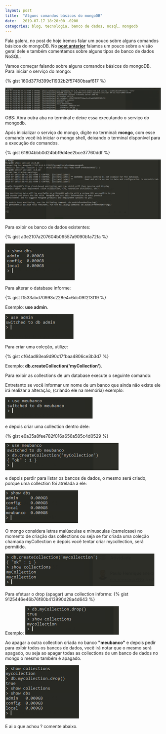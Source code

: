 ```yaml
---
layout: post
title:  "Alguns comandos básicos do mongoDB"
date:   2019-07-17 18:28:00 -0200
categories: blog, tecnologia, banco de dados, nosql, mongodb
---
```



Fala galera, no post de hoje iremos falar um pouco sobre alguns comandos básicos do mongoDB. No **<a href="http://paulodutrainfo.com.br/mongodb-visao-geral" target="__blank">post anterior</a>** falamos um pouco sobre a visão geral dele e também comentamos sobre alguns tipos de 
banco de dados NoSQL.

Vamos começar falando sobre alguns comandos básicos do mongoDB. Para iniciar o serviço do mongo: 

{% gist 160d377d399c11932b2f57480baaf617 %}

![1-inicializando-o-servico-mongod.PNG](/assets/img/posts/alguns-comandos-basicos-mongodb/1-inicializando-o-servico-mongod.PNG) 

OBS: Abra outra aba no terminal e deixe essa executando o serviço do mongodb.

Após inicializar o serviço do mongo, digite no terminal: **mongo**, com esse comando você irá iniciar o mongo shell, deixando o terminal disponível para a execução de comandos.

{% gist 61804bbb0d24bbf9d4ee2bce37760ddf %}

![2-inicializando-o-mongo-shell.PNG](/assets/img/posts/alguns-comandos-basicos-mongodb/2-inicializando-o-mongo-shell.PNG) 

Para exibir os banco de dados existentes:

{% gist a3e2107a207604b09557a9090b1a72fa %}

![3-exibindo-os-databases.PNG](/assets/img/posts/alguns-comandos-basicos-mongodb/3-exibindo-os-databases.PNG) 

Para alterar o database informe: 

{% gist ff533abd70993c228e4c6dc09f2f3f19 %}

Exemplo: **use admin**.

![4-alterando-o-database.PNG](/assets/img/posts/alguns-comandos-basicos-mongodb/4-alterando-o-database.PNG) 

Para criar uma coleção, utilize:

{% gist cf64ad93ea9d90c17fbaa4806ce3b3d7 %}

Exemplo: **db.createCollection('myCollection')**.

Para exibir as collections de um database execute o seguinte comando: 



Entretanto se você informar um nome de um banco que ainda não existe ele irá realizar a alteração, (criando ele na memória) exemplo:

![5-criando-database-apenas-na-memoria.PNG](/assets/img/posts/alguns-comandos-basicos-mongodb/5-criando-database-apenas-na-memoria.PNG) 

e depois criar uma collection dentro dele: 

{% gist e6a35a8fee782f016a656a585c4d0529 %}

![6-criando-collection-em-database-criado-na-memoria.PNG](/assets/img/posts/alguns-comandos-basicos-mongodb/6-criando-collection-em-database-criado-na-memoria.PNG) 

e depois perdir para listar os bancos de dados, o mesmo será criado, porque uma collection foi atrelada a ele:

![7-exibindo-dbs-depois-de-criar-collection-para-db-em-memoria.PNG](/assets/img/posts/alguns-comandos-basicos-mongodb/7-exibindo-dbs-depois-de-criar-collection-para-db-em-memoria.PNG) 

O mongo considera letras maiúsculas e minusculas (camelcase) no momento de criação das collections ou seja se for criada uma coleção chamada myCollection e depois você tentar criar mycollection, será permitido.

![8-collections-camel-case.PNG](/assets/img/posts/alguns-comandos-basicos-mongodb/8-collections-camel-case.PNG) 

Para efetuar o drop (apagar) uma collection informe: 
{% gist 9125446e46b76f80b413990d28a4d643 %}

Exemplo:
![9-drop-collection.PNG](/assets/img/posts/alguns-comandos-basicos-mongodb/9-drop-collection.PNG) 

Ao apagar a outra collection criada no banco **"meubanco"** e depois pedir para exibir todos os bancos de dados, você irá notar que o mesmo será apagado, ou seja ao apagar todas as collections de um banco de dados no mongo o mesmo também é apagado.

![10-drop-ultima-collection-e-apaga-database.PNG](/assets/img/posts/alguns-comandos-basicos-mongodb/10-drop-ultima-collection-e-apaga-database.PNG) 

E ai o que achou ? comente abaixo.


